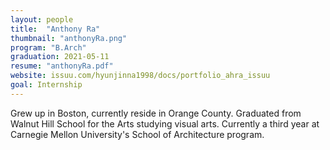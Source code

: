 ```yaml
---
layout: people
title:  "Anthony Ra"
thumbnail: "anthonyRa.png"
program: "B.Arch"
graduation: 2021-05-11
resume: "anthonyRa.pdf"
website: issuu.com/hyunjinna1998/docs/portfolio_ahra_issuu
goal: Internship
---
```


Grew up in Boston, currently reside in Orange County. Graduated from Walnut Hill School for the Arts studying visual arts. Currently a third year at Carnegie Mellon University's School of Architecture program. 